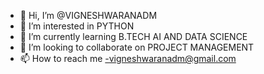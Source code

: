 - 👋 Hi, I’m @VIGNESHWARANADM
- 👀 I’m interested in PYTHON
- 🌱 I’m currently learning B.TECH AI AND DATA SCIENCE
- 💞️ I’m looking to collaborate on PROJECT MANAGEMENT
- 📫 How to reach me -vigneshwaranadm@gmail.com

<!---
VIGNESHWARANADM/VIGNESHWARANADM is a ✨ special ✨ repository because its `README.md` (this file) appears on your GitHub profile.
You can click the Preview link to take a look at your changes.
--->
